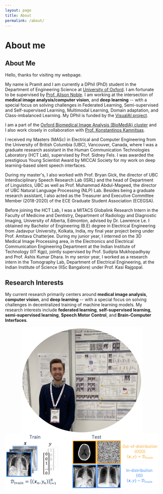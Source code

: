 ```yaml
---
layout: page
title: About
permalink: /about/
---
```


<h1>About me</h1>

## About Me

Hello, thanks for visiting my webpage.

My name is Pramit and I am currently a DPhil (PhD) student in the Department of Engineering Science at [University of Oxford](https://eng.ox.ac.uk/). I am fortunate to be supervised by [Prof. Alison Noble](https://en.wikipedia.org/wiki/Alison_Noble). I am working at the intersection of **medical image analysis/computer vision**, and **deep learning** -- with a special focus on solving challenges in Federated Learning, Semi-supervised and Self-supervised Learning, Multimodal Learning, Domain adaptation, and Class-imbalanced Learning. My DPhil is funded by the [VisualAI project](https://www.robots.ox.ac.uk/~vgg/projects/visualai/). 

I am a part of the [Oxford Biomedical Image Analysis (BioMedIA) cluster](https://eng.ox.ac.uk/biomedical-image-analysis/) and I also work closely in collaboration with [Prof. Konstantinos Kamnitsas](https://ibme.ox.ac.uk/person/konstantinos-kamnitsas/). 

I received my Masters (MASc) in Electrical and Computer Engineering from the University of British Columbia (UBC), Vancouver, Canada, where I was a graduate research assistant in the Human Communication Technologies Laboratory (HCT Lab), supervised by Prof. Sidney Fels. I was awarded the prestigious Young Scientist Award by MICCAI Society for my work on deep learning-based silent speech interfaces.

During my master's, I also worked with Prof. Bryan Gick, the director of UBC Interdisciplinary Speech Research Lab (ISRL) and the head of Department of Linguistics, UBC as well as Prof. Muhammad Abdul-Mageed, the director of UBC Natural Language Processing (NLP) Lab. Besides being a graduate research assistant, I also acted as the Treasurer and Executive Committee Member (2018-2020) of the ECE Graduate Student Association (ECEGSA).

Before joining the HCT Lab, I was a MITACS Globalink Research Intern in the Faculty of Medicine and Dentistry, Department of Radiology and Diagnostic Imaging, University of Alberta, Edmonton, advised by Dr. Lawrence Le. I obtained my Bachelor of Engineering (B.E) degree in Electrical Engineering from Jadavpur University, Kolkata, India, my final year project being under Prof. Amitava Chatterjee. During my junior year, I interned on the 3D Medical Image Processing area, in the Electronics and Electrical Communication Engineering Department at the Indian Institute of Technology (IIT Kgp), jointly supervised by Prof. Sudipta Mukhopadhyay and Prof. Ashis Kumar Dhara. In my senior year, I worked as a research intern in the Tomography Lab, Department of Electrical Engineering, at the Indian Institute of Science (IISc Bangalore) under Prof. Kasi Rajgopal.

## Research Interests

My current research primarily centers around **medical image analysis**, **computer vision**, and **deep learning** -- with a special focus on solving challenges in decentralized training of machine learning models. My research interests include **federated learning**, **self-supervised learning**, **semi-supervised learning**, **Speech Motor Control**, and **Brain-Computer Interfaces**.









<div style="display: flex; justify-content: center;">
    <img src="/images/Harry_MICCAI.png" alt="" style="width: 400px; height: 350px;" />
</div>



<img src="/images/OOD_detection.png" alt="" />

